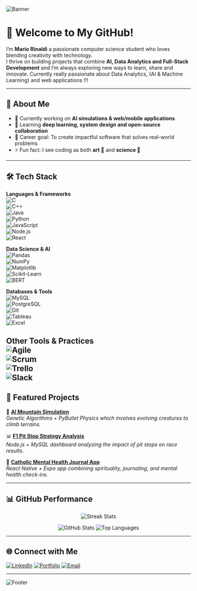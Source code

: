 <!-- Banner -->
![Banner](https://capsule-render.vercel.app/api?type=waving&color=0:0f2027,100:2c5364&height=200&section=header&text=Mario%20Rinaldi&fontSize=45&fontColor=fff&animation=fadeIn)

# 👋 Welcome to My GitHub!

I’m **Mario Rinaldi** a passionate computer science student who loves blending creativity with technology.  
I thrive on building projects that combine **AI, Data Analytics and Full-Stack Development** and I’m always exploring new ways to learn, share and innovate. Currently really passionate about Data Analytics, (AI & Machine Learning) and web applications !!!

---

## 🚀 About Me
- 🔭 Currently working on **AI simulations & web/mobile applications**  
- 🌱 Learning **deep learning, system design and open-source collaboration**  
- 🎯 Career goal: To create impactful software that solves real-world problems  
- ⚡ Fun fact: I see coding as both **art 🎨** and **science 🔬**

---

## 🛠️ Tech Stack  

**Languages & Frameworks**  
![C](https://img.shields.io/badge/C-00599C?style=flat&logo=c&logoColor=white)  
![C++](https://img.shields.io/badge/C++-00599C?style=flat&logo=cplusplus&logoColor=white)  
![Java](https://img.shields.io/badge/Java-007396?style=flat&logo=java&logoColor=white)  
![Python](https://img.shields.io/badge/Python-3776AB?style=flat&logo=python&logoColor=white)  
![JavaScript](https://img.shields.io/badge/JavaScript-F7DF1E?style=flat&logo=javascript&logoColor=black)  
![Node.js](https://img.shields.io/badge/Node.js-339933?style=flat&logo=nodedotjs&logoColor=white)  
![React](https://img.shields.io/badge/React-61DAFB?style=flat&logo=react&logoColor=black)  

**Data Science & AI**  
![Pandas](https://img.shields.io/badge/Pandas-150458?style=flat&logo=pandas&logoColor=white)  
![NumPy](https://img.shields.io/badge/Numpy-013243?style=flat&logo=numpy&logoColor=white)  
![Matplotlib](https://img.shields.io/badge/Matplotlib-004080?style=flat&logo=matplotlib&logoColor=white)  
![Scikit-Learn](https://img.shields.io/badge/Scikit--Learn-F7931E?style=flat&logo=scikitlearn&logoColor=white)  
![BERT](https://img.shields.io/badge/BERT-NLP-green?style=flat)  

**Databases & Tools**  
![MySQL](https://img.shields.io/badge/MySQL-4479A1?style=flat&logo=mysql&logoColor=white)  
![PostgreSQL](https://img.shields.io/badge/PostgreSQL-336791?style=flat&logo=postgresql&logoColor=white)  
![Git](https://img.shields.io/badge/Git-F05032?style=flat&logo=git&logoColor=white)  
![Tableau](https://img.shields.io/badge/Tableau-E97627?style=flat&logo=tableau&logoColor=white)  
![Excel](https://img.shields.io/badge/Excel-217346?style=flat&logo=microsoft-excel&logoColor=white)  

**Other Tools & Practices**  
![Agile](https://img.shields.io/badge/Agile-0052CC?style=flat&logo=jira&logoColor=white)  
![Scrum](https://img.shields.io/badge/Scrum-6DB33F?style=flat&logo=scrumalliance&logoColor=white)  
![Trello](https://img.shields.io/badge/Trello-0052CC?style=flat&logo=trello&logoColor=white)  
![Slack](https://img.shields.io/badge/Slack-4A154B?style=flat&logo=slack&logoColor=white)  
---

## 🌟 Featured Projects

🚀 [**AI Mountain Simulation**](https://github.com/mariorinaldi1907/AI-mountain-simulation)  
*Genetic Algorithms + PyBullet Physics which involves evolving creatures to climb terrains.*  

📊 [**F1 Pit Stop Strategy Analysis**](https://github.com/mariorinaldi1907/F1-pitstop-analysis)  
*Node.js + MySQL dashboard analyzing the impact of pit stops on race results.*  

📱 [**Catholic Mental Health Journal App**](https://github.com/mariorinaldi1907/CatholicApp)  
*React Native + Expo app combining spirituality, journaling, and mental health check-ins.*  

---

## 📊 GitHub Performance

<p align="center">
  <img src="https://github-readme-streak-stats.herokuapp.com/?user=mariorinaldi1907&theme=tokyonight" alt="Streak Stats" />
</p>

<p align="center">
  <img src="https://github-readme-stats.vercel.app/api?username=mariorinaldi1907&show_icons=true&theme=tokyonight&count_private=true&hide_border=true" alt="GitHub Stats" />
  <img src="https://github-readme-stats.vercel.app/api/top-langs/?username=mariorinaldi1907&layout=compact&theme=tokyonight&hide_border=true" alt="Top Languages" />
</p>

---

## 🌐 Connect with Me

[![LinkedIn](https://img.shields.io/badge/LinkedIn-0077B5?style=flat&logo=linkedin&logoColor=white)](www.linkedin.com/in/nmariorinaldi)
[![Portfolio](https://img.shields.io/badge/Portfolio-000000?style=flat&logo=vercel&logoColor=white)](https://your-portfolio-link.com)
[![Email](https://img.shields.io/badge/Email-D14836?style=flat&logo=gmail&logoColor=white)](mariorinaldi2310@gmail.com)

---

<!-- Footer -->
![Footer](https://capsule-render.vercel.app/api?type=waving&color=0:2c5364,100:0f2027&height=120&section=footer)
